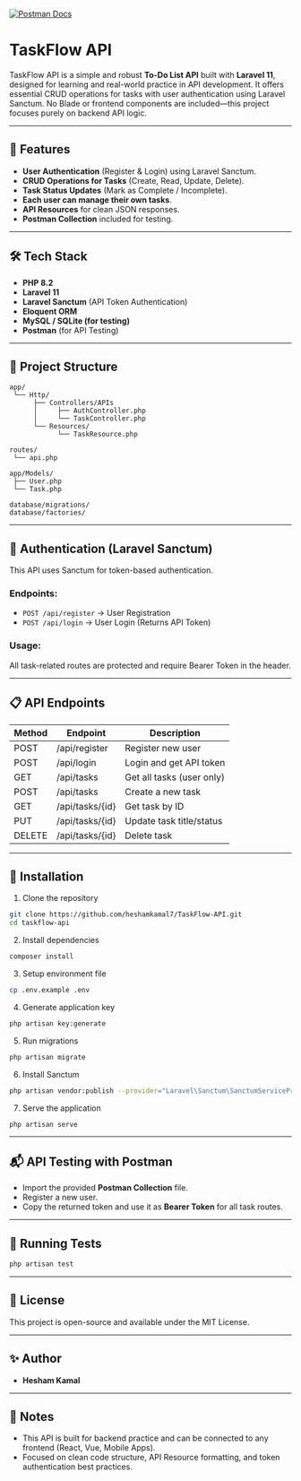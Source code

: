 
[![Postman Docs](https://img.shields.io/badge/Postman-Documentation-orange)](https://documenter.getpostman.com/view/42232811/2sB3BDHqeM)


# TaskFlow API

TaskFlow API is a simple and robust **To-Do List API** built with **Laravel 11**, designed for learning and real-world practice in API development. It offers essential CRUD operations for tasks with user authentication using Laravel Sanctum. No Blade or frontend components are included—this project focuses purely on backend API logic.

---

## 🚀 Features

* **User Authentication** (Register & Login) using Laravel Sanctum.
* **CRUD Operations for Tasks** (Create, Read, Update, Delete).
* **Task Status Updates** (Mark as Complete / Incomplete).
* **Each user can manage their own tasks**.
* **API Resources** for clean JSON responses.
* **Postman Collection** included for testing.

---

## 🛠️ Tech Stack

* **PHP 8.2**
* **Laravel 11**
* **Laravel Sanctum** (API Token Authentication)
* **Eloquent ORM**
* **MySQL / SQLite (for testing)**
* **Postman** (for API Testing)

---

## 📂 Project Structure

```
app/
 └── Http/
      ├── Controllers/APIs
      │     ├── AuthController.php
      │     └── TaskController.php
      └── Resources/
            └── TaskResource.php

routes/
 └── api.php

app/Models/
 ├── User.php
 └── Task.php

database/migrations/
database/factories/
```

---

## 🔐 Authentication (Laravel Sanctum)

This API uses Sanctum for token-based authentication.

### Endpoints:

* `POST /api/register` → User Registration
* `POST /api/login` → User Login (Returns API Token)

### Usage:

All task-related routes are protected and require Bearer Token in the header.

---

## 📋 API Endpoints

| Method | Endpoint        | Description               |
| ------ | --------------- | ------------------------- |
| POST   | /api/register   | Register new user         |
| POST   | /api/login      | Login and get API token   |
| GET    | /api/tasks      | Get all tasks (user only) |
| POST   | /api/tasks      | Create a new task         |
| GET    | /api/tasks/{id} | Get task by ID            |
| PUT    | /api/tasks/{id} | Update task title/status  |
| DELETE | /api/tasks/{id} | Delete task               |

---

## 📂 Installation

1. Clone the repository

```bash
git clone https://github.com/heshamkamal7/TaskFlow-API.git
cd taskflow-api
```

2. Install dependencies

```bash
composer install
```

3. Setup environment file

```bash
cp .env.example .env
```

4. Generate application key

```bash
php artisan key:generate
```

5. Run migrations

```bash
php artisan migrate
```

6. Install Sanctum

```bash
php artisan vendor:publish --provider="Laravel\Sanctum\SanctumServiceProvider"
```

7. Serve the application

```bash
php artisan serve
```

---

## 📬 API Testing with Postman

* Import the provided **Postman Collection** file.
* Register a new user.
* Copy the returned token and use it as **Bearer Token** for all task routes.

---

## 🧪 Running Tests

```bash
php artisan test
```

---

## 📄 License

This project is open-source and available under the MIT License.

---

## ✨ Author

* **Hesham Kamal**

---

## 📌 Notes

* This API is built for backend practice and can be connected to any frontend (React, Vue, Mobile Apps).
* Focused on clean code structure, API Resource formatting, and token authentication best practices.
   

